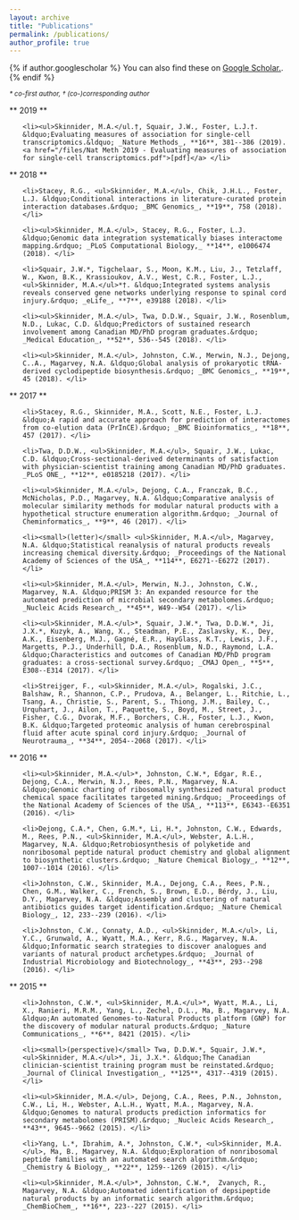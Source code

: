 ```yaml
---
layout: archive
title: "Publications"
permalink: /publications/
author_profile: true
---
```


{% if author.googlescholar %}
  You can also find these on <u><a href="{{author.googlescholar}}">Google Scholar</a>.</u>. 
{% endif %}

<small><em>* co-first author, † (co-)corresponding author</em></small>

** 2019 **

<ol class="publications" reversed start="22">

    <li><ul>Skinnider, M.A.</ul.†, Squair, J.W., Foster, L.J.†. &ldquo;Evaluating measures of association for single-cell transcriptomics.&ldquo; _Nature Methods_, **16**, 381--386 (2019). <a href="/files/Nat Meth 2019 - Evaluating measures of association for single-cell transcriptomics.pdf">[pdf]</a> </li>

</ol>

** 2018 **

<ol class="publications" reversed start="17">

    <li>Stacey, R.G., <ul>Skinnider, M.A.</ul>, Chik, J.H.L., Foster, L.J. &ldquo;Conditional interactions in literature-curated protein interaction databases.&rdquo; _BMC Genomics_, **19**, 758 (2018). </li>

    <li><ul>Skinnider, M.A.</ul>, Stacey, R.G., Foster, L.J. &ldquo;Genomic data integration systematically biases interactome mapping.&rdquo; _PLoS Computational Biology,_ **14**, e1006474 (2018). </li>

    <li>Squair, J.W.*, Tigchelaar, S., Moon, K.M., Liu, J., Tetzlaff, W., Kwon, B.K., Krassioukov, A.V., West, C.R., Foster, L.J., <ul>Skinnider, M.A.</ul>*†. &ldquo;Integrated systems analysis reveals conserved gene networks underlying response to spinal cord injury.&rdquo; _eLife_, **7**, e39188 (2018). </li>

    <li><ul>Skinnider, M.A.</ul>, Twa, D.D.W., Squair, J.W., Rosenblum, N.D., Lukac, C.D. &ldquo;Predictors of sustained research involvement among Canadian MD/PhD program graduates.&rdquo; _Medical Education_, **52**, 536--545 (2018). </li>

    <li><ul>Skinnider, M.A.</ul>, Johnston, C.W., Merwin, N.J., Dejong, C..A., Magarvey, N.A. &ldquo;Global analysis of prokaryotic tRNA-derived cyclodipeptide biosynthesis.&rdquo; _BMC Genomics_, **19**, 45 (2018). </li>

</ol>

** 2017 **

<ol class="publications" reversed start="10">

    <li>Stacey, R.G., Skinnider, M.A., Scott, N.E., Foster, L.J. &ldquo;A rapid and accurate approach for prediction of interactomes from co-elution data (PrInCE).&rdquo; _BMC Bioinformatics_, **18**, 457 (2017). </li>

    <li>Twa, D.D.W., <ul>Skinnider, M.A.</ul>, Squair, J.W., Lukac, C.D. &ldquo;Cross-sectional-derived determinants of satisfaction with physician-scientist training among Canadian MD/PhD graduates. _PLoS ONE_, **12**, e0185218 (2017). </li>

    <li><ul>Skinnider, M.A.</ul>, Dejong, C.A., Franczak, B.C., McNicholas, P.D., Magarvey, N.A. &ldquo;Comparative analysis of molecular similarity methods for modular natural products with a hypothetical structure enumeration algorithm.&rdquo; _Journal of Cheminformatics_, **9**, 46 (2017). </li>

    <li><small>(letter)</small> <ul>Skinnider, M.A.</ul>, Magarvey, N.A. &ldquo;Statistical reanalysis of natural products reveals increasing chemical diversity.&rdquo; _Proceedings of the National Academy of Sciences of the USA_, **114**, E6271--E6272 (2017). </li>

    <li><ul>Skinnider, M.A.</ul>, Merwin, N.J., Johnston, C.W., Magarvey, N.A. &ldquo;PRISM 3: An expanded resource for the automated prediction of microbial secondary metabolomes.&rdquo; _Nucleic Acids Research_, **45**, W49--W54 (2017). </li>

    <li><ul>Skinnider, M.A.</ul>*, Squair, J.W.*, Twa, D.D.W.*, Ji, J.X.*, Kuzyk, A., Wang, X., Steadman, P.E., Zaslavsky, K., Dey, A.K., Eisenberg, M.J., Gagné, E.R., HayGlass, K.T., Lewis, J.F., Margetts, P.J., Underhill, D.A., Rosenblum, N.D., Raymond, L.A. &ldquo;Characteristics and outcomes of Canadian MD/PhD program graduates: a cross-sectional survey.&rdquo; _CMAJ Open_, **5**, E308--E314 (2017). </li>

    <li>Streijger, F., <ul>Skinnider, M.A.</ul>, Rogalski, J.C., Balshaw, R., Shannon, C.P., Prudova, A., Belanger, L., Ritchie, L., Tsang, A., Christie, S., Parent, S., Thiong, J.M., Bailey, C., Urquhart, J., Ailon, T., Paquette, S., Boyd, M., Street, J., Fisher, C.G., Dvorak, M.F., Borchers, C.H., Foster, L.J., Kwon, B.K. &ldquo;Targeted proteomic analysis of human cerebrospinal fluid after acute spinal cord injury.&rdquo; _Journal of Neurotrauma_, **34**, 2054--2068 (2017). </li>

</ol>

** 2016 **

<ol class="publications" reversed start="6">

    <li><ul>Skinnider, M.A.</ul>*, Johnston, C.W.*, Edgar, R.E., Dejong, C.A., Merwin, N.J., Rees, P.N., Magarvey, N.A. &ldquo;Genomic charting of ribosomally synthesized natural product chemical space facilitates targeted mining.&rdquo; _Proceedings of the National Academy of Sciences of the USA_, **113**, E6343--E6351 (2016). </li>

    <li>Dejong, C.A.*, Chen, G.M.*, Li, H.*, Johnston, C.W., Edwards, M., Rees, P.N., <ul>Skinnider, M.A.</ul>, Webster, A.L.H., Magarvey, N.A. &ldquo;Retrobiosynthesis of polyketide and nonribosomal peptide natural product chemistry and global alignment to biosynthetic clusters.&rdquo; _Nature Chemical Biology_, **12**, 1007--1014 (2016). </li>

    <li>Johnston, C.W., Skinnider, M.A., Dejong, C.A., Rees, P.N., Chen, G.M., Walker, C., French, S., Brown, E.D., Bérdy, J., Liu, D.Y., Magarvey, N.A. &ldquo;Assembly and clustering of natural antibiotics guides target identification.&rdquo; _Nature Chemical Biology_, 12, 233--239 (2016). </li>

    <li>Johnston, C.W., Connaty, A.D., <ul>Skinnider, M.A.</ul>, Li, Y.C., Grunwald, A., Wyatt, M.A., Kerr, R.G., Magarvey, N.A. &ldquo;Informatic search strategies to discover analogues and variants of natural product archetypes.&rdquo; _Journal of Industrial Microbiology and Biotechnology_, **43**, 293--298 (2016). </li>

</ol>

** 2015 **

<ol class="publications" reversed>

    <li>Johnston, C.W.*, <ul>Skinnider, M.A.</ul>*, Wyatt, M.A., Li, X., Ranieri, M.R.M., Yang, L., Zechel, D.L., Ma, B., Magarvey, N.A. &ldquo;An automated Genomes-to-Natural Products platform (GNP) for the discovery of modular natural products.&rdquo; _Nature Communications_, **6**, 8421 (2015). </li>

    <li><small>(perspective)</small> Twa, D.D.W.*, Squair, J.W.*, <ul>Skinnider, M.A.</ul>*, Ji, J.X.*. &ldquo;The Canadian clinician-scientist training program must be reinstated.&rdquo; _Journal of Clinical Investigation_, **125**, 4317--4319 (2015). </li>

    <li><ul>Skinnider, M.A.</ul>, Dejong, C.A., Rees, P.N., Johnston, C.W., Li, H., Webster, A.L.H., Wyatt, M.A., Magarvey, N.A. &ldquo;Genomes to natural products prediction informatics for secondary metabolomes (PRISM).&rdquo; _Nucleic Acids Research_, **43**, 9645--9662 (2015). </li>

    <li>Yang, L.*, Ibrahim, A.*, Johnston, C.W.*, <ul>Skinnider, M.A.</ul>, Ma, B., Magarvey, N.A. &ldquo;Exploration of nonribosomal peptide families with an automated search algorithm.&rdquo; _Chemistry & Biology_, **22**, 1259--1269 (2015). </li>

    <li><ul>Skinnider, M.A.</ul>*, Johnston, C.W.*,  Zvanych, R., Magarvey, N.A. &ldquo;Automated identification of depsipeptide natural products by an informatic search algorithm.&rdquo; _ChemBioChem_, **16**, 223--227 (2015). </li>

</ol>

